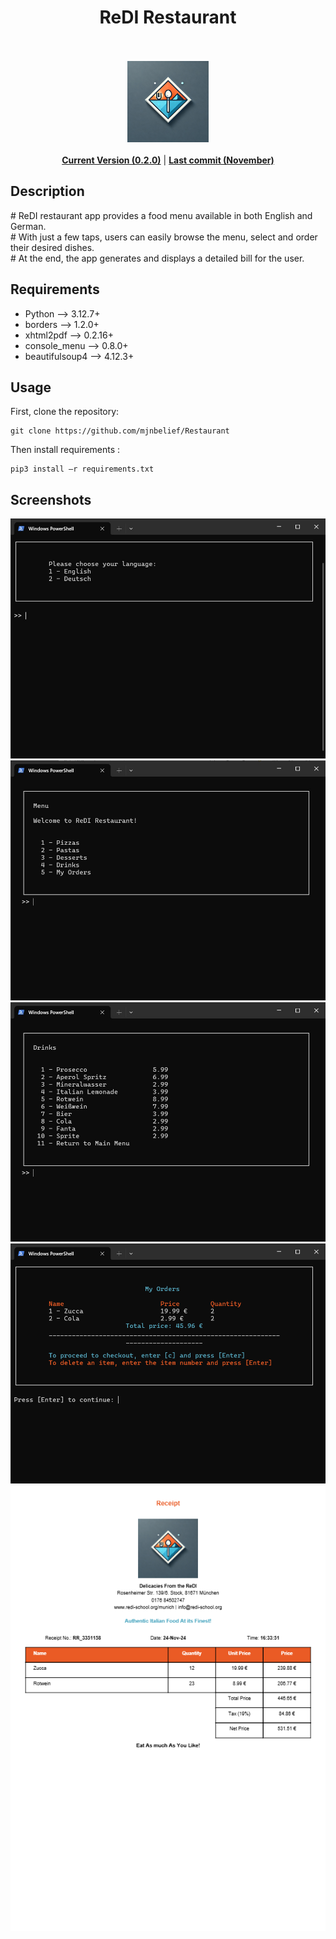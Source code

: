 <h1 align="center">ReDI Restaurant</h1>
<p align="center">
  <i></i>
  <br/><br/>
  <img width="130" alt="ReDI Restaurant" src="redi_restaurant_logo.jpg"/>
  <br/><br/>
    <b><a href="#">Current Version (0.2.0)</a></b> | 
  <b><a target="_blank" href="https://github.com/mjnbelief/Restaurant">Last commit (November)</a></b>
</p>

## Description
<p>
    # ReDI restaurant app provides a food menu available in both English and German. <br/>
    # With just a few taps, users can easily browse the menu, select and order their desired dishes. <br/>
    # At the end, the app generates and displays a detailed bill for the user.
</p>

## Requirements
<ul>
    <li>Python --> 3.12.7+</li>
    <li>borders --> 1.2.0+</li>
    <li>xhtml2pdf --> 0.2.16+</li>
    <li>console_menu --> 0.8.0+</li>
    <li>beautifulsoup4 --> 4.12.3+</li>
</ul>

## Usage

First, clone the repository:
```shell
git clone https://github.com/mjnbelief/Restaurant
```

Then install requirements :
```
pip3 install –r requirements.txt
```

## Screenshots
<div align="center">
<img alt="drinks" src="Screenshots/language_selection.jpg"/>
<img alt="drinks" src="Screenshots/menu.jpg"/>
<img alt="drinks" src="Screenshots/drinks.jpg"/>
<img alt="drinks" src="Screenshots/my_orders.png"/>
<img alt="drinks" src="Screenshots/receipt.jpg"/>
</div>